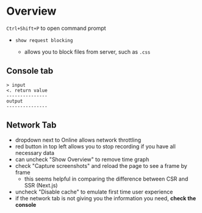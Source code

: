 # Overview

`Ctrl+Shift+P` to open command prompt

- `show request blocking`

  - allows you to block files from server, such as `.css`

## Console tab

```
> input
<. return value
---------------
output
---------------
```

## Network Tab

- dropdown next to Online allows network throttling
- red button in top left allows you to stop recording if you have all necessary data
- can uncheck "Show Overview" to remove time graph
- check "Capture screenshots" and reload the page to see a frame by frame
  - this seems helpful in comparing the difference between CSR and SSR (Next.js)
- uncheck "Disable cache" to emulate first time user experience
- if the network tab is not giving you the information you need, **check the console**
